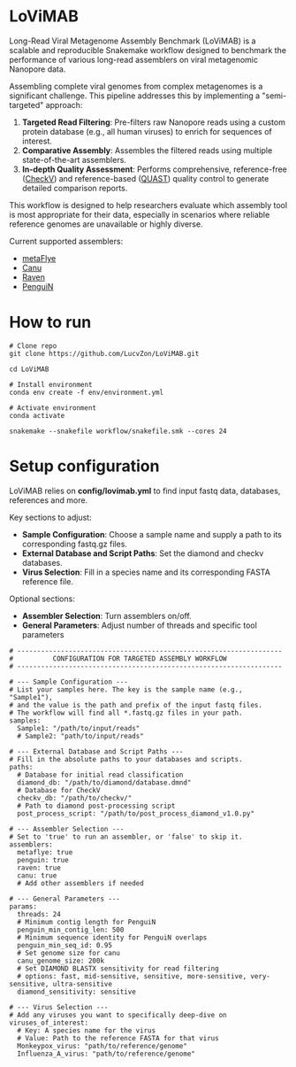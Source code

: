 # LoViMAB
Long-Read Viral Metagenome Assembly Benchmark (LoViMAB) is a scalable and reproducible Snakemake workflow designed to benchmark the performance of various long-read assemblers on viral metagenomic Nanopore data.

Assembling complete viral genomes from complex metagenomes is a significant challenge. This pipeline addresses this by implementing a "semi-targeted" approach:

1. **Targeted Read Filtering**: Pre-filters raw Nanopore reads using a custom protein database (e.g., all human viruses) to enrich for sequences of interest.
2. **Comparative Assembly**: Assembles the filtered reads using multiple state-of-the-art assemblers.
3. **In-depth Quality Assessment**: Performs comprehensive, reference-free ([CheckV](https://bitbucket.org/berkeleylab/checkv)) and reference-based ([QUAST](https://github.com/ablab/quast)) quality control to generate detailed comparison reports.

This workflow is designed to help researchers evaluate which assembly tool is most appropriate for their data, especially in scenarios where reliable reference genomes are unavailable or highly diverse.

Current supported assemblers:
- [metaFlye](https://github.com/mikolmogorov/Flye)
- [Canu](https://github.com/marbl/canu)
- [Raven](https://github.com/lbcb-sci/raven)
- [PenguiN](https://github.com/soedinglab/plass)

# How to run

```
# Clone repo
git clone https://github.com/LucvZon/LoViMAB.git

cd LoViMAB

# Install environment
conda env create -f env/environment.yml

# Activate environment
conda activate

snakemake --snakefile workflow/snakefile.smk --cores 24
```

# Setup configuration

LoViMAB relies on **config/lovimab.yml** to find input fastq data, databases, references and more.

Key sections to adjust:

- **Sample Configuration**: Choose a sample name and supply a path to its corresponding fastq.gz files.
- **External Database and Script Paths**: Set the diamond and checkv databases.
- **Virus Selection**: Fill in a species name and its corresponding FASTA reference file.

Optional sections:

- **Assembler Selection**: Turn assemblers on/off.
- **General Parameters**: Adjust number of threads and specific tool parameters

```
# -------------------------------------------------------------------
#          CONFIGURATION FOR TARGETED ASSEMBLY WORKFLOW
# -------------------------------------------------------------------
 
# --- Sample Configuration ---
# List your samples here. The key is the sample name (e.g., "Sample1"),
# and the value is the path and prefix of the input fastq files.
# The workflow will find all *.fastq.gz files in your path.
samples:
  Sample1: "/path/to/input/reads"
  # Sample2: "path/to/input/reads"
 
# --- External Database and Script Paths ---
# Fill in the absolute paths to your databases and scripts.
paths:
  # Database for initial read classification
  diamond_db: "/path/to/diamond/database.dmnd"
  # Database for CheckV
  checkv_db: "/path/to/checkv/"
  # Path to diamond post-processing script
  post_process_script: "/path/to/post_process_diamond_v1.0.py"
 
# --- Assembler Selection ---
# Set to 'true' to run an assembler, or 'false' to skip it.
assemblers:
  metaflye: true
  penguin: true
  raven: true
  canu: true
  # Add other assemblers if needed
 
# --- General Parameters ---
params:
  threads: 24
  # Minimum contig length for PenguiN
  penguin_min_contig_len: 500
  # Minimum sequence identity for PenguiN overlaps
  penguin_min_seq_id: 0.95
  # Set genome size for canu
  canu_genome_size: 200k
  # Set DIAMOND BLASTX sensitivity for read filtering
  # options: fast, mid-sensitive, sensitive, more-sensitive, very-sensitive, ultra-sensitive
  diamond_sensitivity: sensitive

# --- Virus Selection ---
# Add any viruses you want to specifically deep-dive on
viruses_of_interest:
  # Key: A species name for the virus
  # Value: Path to the reference FASTA for that virus
  Monkeypox_virus: "path/to/reference/genome"
  Influenza_A_virus: "path/to/reference/genome"
```
